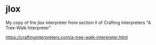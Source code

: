 # jlox

My copy of the jlox interpreter from section II of Crafting Interpreters "A Tree-Walk Interpreter"

https://craftinginterpreters.com/a-tree-walk-interpreter.html
